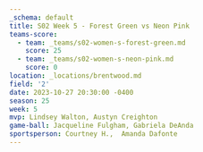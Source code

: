 ```yaml
---
_schema: default
title: S02 Week 5 - Forest Green vs Neon Pink
teams-score:
  - team: _teams/s02-women-s-forest-green.md
    score: 25
  - team: _teams/s02-women-s-neon-pink.md
    score: 0
location: _locations/brentwood.md
field: '2'
date: 2023-10-27 20:30:00 -0400
season: 25
week: 5
mvp: Lindsey Walton, Austyn Creighton
game-ball: Jacqueline Fulgham, Gabriela DeAnda
sportsperson: Courtney H.,  Amanda Dafonte
---
```

